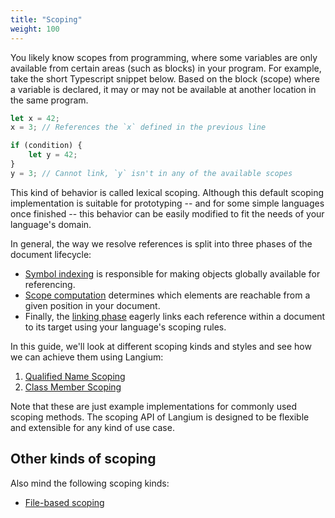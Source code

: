 ```yaml
---
title: "Scoping"
weight: 100
---
```


You likely know scopes from programming, where some variables are only available from certain areas (such as blocks) in your program. For example, take the short Typescript snippet below. Based on the block (scope) where a variable is declared, it may or may not be available at another location in the same program.

```ts
let x = 42;
x = 3; // References the `x` defined in the previous line

if (condition) {
    let y = 42;
}
y = 3; // Cannot link, `y` isn't in any of the available scopes
```

This kind of behavior is called lexical scoping. Although this default scoping implementation is suitable for prototyping -- and for some simple languages once finished -- this behavior can be easily modified to fit the needs of your language's domain.

In general, the way we resolve references is split into three phases of the document lifecycle:

- [Symbol indexing](/docs/reference/document-lifecycle#symbol-indexing) is responsible for making objects globally available for referencing.
- [Scope computation](/docs/reference/document-lifecycle#computing-scopes) determines which elements are reachable from a given position in your document.
- Finally, the [linking phase](/docs/reference/document-lifecycle#linking) eagerly links each reference within a document to its target using your language's scoping rules.

In this guide, we'll look at different scoping kinds and styles and see how we can achieve them using Langium:

1. [Qualified Name Scoping](/docs/recipes/scoping/qualified-name)
2. [Class Member Scoping](/docs/recipes/scoping/class-member)

Note that these are just example implementations for commonly used scoping methods.
The scoping API of Langium is designed to be flexible and extensible for any kind of use case.

## Other kinds of scoping

Also mind the following scoping kinds:

- [File-based scoping](/docs/recipes/scoping/file-based)

